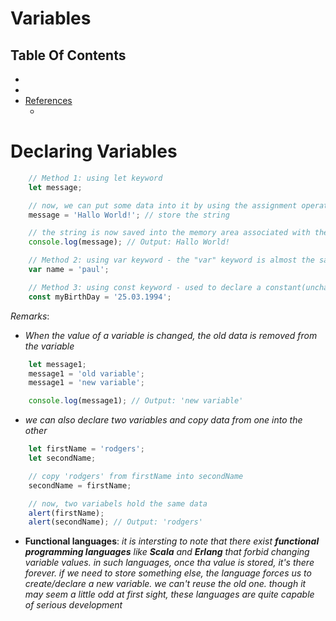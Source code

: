 # Variables

## Table Of Contents
- []()
- []()
- [References]()
    - []()

# Declaring Variables
```js
    // Method 1: using let keyword
    let message;

    // now, we can put some data into it by using the assignment operator =;
    message = 'Hallo World!'; // store the string

    // the string is now saved into the memory area associated with the variable and we can access it using the variable name
    console.log(message); // Output: Hallo World!

    // Method 2: using var keyword - the "var" keyword is almost the same as "let". it also declares a variable but in an old fashioned way. there are subtle differences between "var" and "let" 
    var name = 'paul';

    // Method 3: using const keyword - used to declare a constant(unchanging) variable
    const myBirthDay = '25.03.1994';
```

_Remarks_: 
* _When the value of a variable is changed, the old data is removed from the variable_
```js
    let message1;
    message1 = 'old variable';
    message1 = 'new variable';

    console.log(message1); // Output: 'new variable'
```
* _we can also declare two variables and copy data from one into the other_
```js
    let firstName = 'rodgers';
    let secondName;

    // copy 'rodgers' from firstName into secondName
    secondName = firstName;

    // now, two variabels hold the same data
    alert(firstName);
    alert(secondName); // Output: 'rodgers'
```

* __Functional languages__: _it is intersting to note that there exist __functional programming languages__ like __Scala__ and __Erlang__ that forbid changing variable values. in such languages, once tha value is stored, it's there forever. if we need to store something else, the language forces us to create/declare a new variable. we can't reuse the old one. though it may seem a little odd at first sight, these languages are quite capable of serious development_